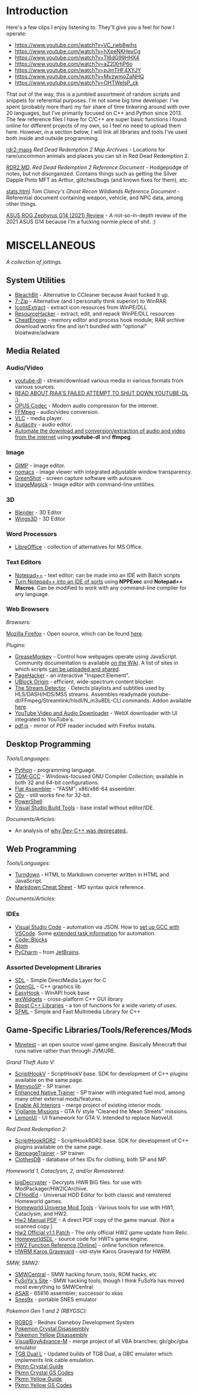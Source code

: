 # Introduction

Here's a few clips I enjoy listening to. They'll give you a feel for how I operate:

- https://www.youtube.com/watch?v=VC_rwb8wihs
- https://www.youtube.com/watch?v=hXpeNKHexCg
- https://www.youtube.com/watch?v=TI6dG99HHX4
- https://www.youtube.com/watch?v=aZ2lXrtjP6o
- https://www.youtube.com/watch?v=pJmTHF4XYJY
- https://www.youtube.com/watch?v=MvzwmoZaNHQ
- https://www.youtube.com/watch?v=OHTWeIsP_ck

That out of the way, this is a jumbled assortment of random scripts and snippets for referential purposes. I'm not some big time developer. I've spent (probably more than) my fair share of time tinkering around with over 20 languages, but I've primarily focused on C++ and Python since 2013. The few reference files I have for C/C++ are super basic functions I found online for different projects of my own, so I feel no need to upload them here. However, in a section below, I will link all libraries and tools I've used both inside and outside programming.

[rdr2-maps](https://github.com/subvod/rdr2-maps) *Red Dead Redemption 2 Map Archives* - Locations for rare/uncommon animals and places you can sit in Red Dead Redemption 2.

[RDR2.MD](https://github.com/subvod/examples/blob/master/RDR2.MD). *Red Dead Redemption 2 Reference Document* - Hodgepodge of notes, but not disorganized. Contains things such as getting the Silver Dapple Pinto MFT as Arthur, glitches/bugs (and known fixes for them), etc.

[stats.html](https://github.com/subvod/examples/blob/master/stats.html) *Tom Clancy's Ghost Recon Wildlands Reference Document* - Referential document containing weapon, vehicle, and NPC data, among other things.

[ASUS ROG Zephyrus G14 (2021) Review](https://github.com/subvod/examples/blob/master/2021-ASUS-ROG-Zephyrus-G14-GA401QM-Review.md) - A not-so-in-depth review of the 2021 ASUS G14 because I'm a fucking normie piece of shit. :)

# MISCELLANEOUS

*A collection of jottings.*

## System Utilities

- [BleachBit](https://github.com/bleachbit/bleachbit) - Alternative to CCleaner because Avast fucked it up.
- [7-Zip](https://www.7-zip.org/) - Alternative (and I personally think superior) to WinRAR.
- [IconsExtract](https://www.nirsoft.net/utils/iconsext.html) - extract icon resources from WinPE/DLL
- [ResourceHacker](http://www.angusj.com/resourcehacker/) - extract, edit, and repack WinPE/DLL resources
- [CheatEngine](https://www.cheatengine.org/downloads.php) - memory editor and process hook module; RAR archive download works fine and isn't bundled with "optional" bloatware/adware

## Media Related

### Audio/Video

- [youtube-dl](https://youtube-dl.org/) - stream/download various media in various formats from various sources.
- [READ ABOUT RIAA'S FAILED ATTEMPT TO SHUT DOWN YOUTUBE-DL :)](https://github.blog/2020-11-16-standing-up-for-developers-youtube-dl-is-back/)
- [OPUS Codec](https://opus-codec.org/downloads/) - Modern audio compression for the internet.
- [FFMpeg](https://github.com/FFmpeg/FFmpeg) - audio/video conversion.
- [VLC](https://github.com/videolan/vlc) - media player.
- [Audacity](https://github.com/audacity/audacity) - audio editor.
- [Automate the download and conversion/extraction of audio and video from the internet](https://github.com/subvod/examples/blob/master/youtube-dl.MD) using **youtube-dl** and **ffmpeg**.

### Image

- [GIMP](https://gitlab.gnome.org/GNOME/gimp) - image editor.
- [nomacs](https://github.com/nomacs/nomacs) - image viewer with integrated adjustable window transparency.
- [GreenShot](https://github.com/greenshot/greenshot) - screen capture software with autosave.
- [ImageMagick](https://github.com/ImageMagick/ImageMagick) - Image editor with command-line untilities.

### 3D

- [Blender](https://developer.blender.org/diffusion/) - 3D Editor
- [Wings3D](http://www.wings3d.com/) - 3D Editor

### Word Processors

- [LibreOffice](https://www.libreoffice.org/) - collection of alternatives for MS Office.

### Text Editors

- [Notepad++](https://notepad-plus-plus.org/) - text editor; can be made into an IDE with Batch scripts
- [Turn Notepad++ into an IDE of sorts](https://github.com/subvod/examples/blob/master/NPP-IDE.MD) using **NPPExec** and **Notepad++ Macros**. Can be modified to work with any command-line compiler for any language.

### Web Browsers

*Browsers:*

[Mozilla Firefox](https://www.mozilla.org/) - Open source, which can be found [here](https://hg.mozilla.org/mozilla-central/).

*Plugins:*
- [GreaseMonkey](https://addons.mozilla.org/en-US/firefox/addon/greasemonkey/) - Control how webpages operate using JavaScript. Community documentation is available [on the Wiki](https://wiki.greasespot.net/Main_Page). A list of sites in which scripts [can be uploaded and shared](https://wiki.greasespot.net/User_Script_Hosting).
- [PageHacker](https://addons.mozilla.org/en-US/firefox/addon/page-hacker/) - an interactive "Inspect Element".
- [UBlock Origin](https://addons.mozilla.org/en-US/firefox/addon/ublock-origin/) - efficient, wide-spectrum content blocker.
- [The Stream Detector](https://github.com/rowrawer/stream-detector) - Detects playlists and subtitles used by HLS/DASH/HDS/MSS streams. Assembles readymade youtube-dl/FFmpeg/Streamlink/hlsdl/N_m3u8DL-CLI commands. Addon available [here](https://addons.mozilla.org/en-US/firefox/addon/hls-stream-detector/).
- [YouTube Video and Audio Downloader](https://addons.mozilla.org/en-US/firefox/addon/youtube_downloader_webx/) - WebX downloader with UI integrated to YouTube's.
- [pdf.js](https://github.com/mozilla/pdf.js) - mirror of PDF reader included with Firefox installs.

## Desktop Programming

*Tools/Languages:*

- [Python](https://github.com/python/cpython) - programming language.
- [TDM-GCC](https://github.com/jmeubank/tdm-gcc) - Windows-focused GNU Compiler Collection; available in both 32 and 64-bit configurations.
- [Flat Assembler](https://flatassembler.net/) - "FASM"; x86/x86-64 assembler.
- [Olly](https://www.ollydbg.de/) - still works fine for 32-bit.
- [PowerShell](https://github.com/PowerShell/PowerShell)
- [Visual Studio Build Tools](https://visualstudio.microsoft.com/thank-you-downloading-visual-studio/?sku=BuildTools&rel=16) - base install without editor/IDE.

*Documents/Articles:*

- An analysis of [why Dev-C++ was deprecated.](https://www.cplusplus.com/forum/articles/36896/).

## Web Programming

*Tools/Languages:*

- [Turndown](https://github.com/mixmark-io/turndown) - HTML to Markdown converter written in HTML and JavaScript.
- [Markdown Cheat Sheet](https://github.com/adam-p/markdown-here/wiki/Markdown-Cheatsheet) - MD syntax quick reference.

*Documents/Articles:*



### IDEs

- [Visual Studio Code](https://github.com/microsoft/vscode) - automation via JSON. How to [set up GCC with VSCode](https://code.visualstudio.com/docs/cpp/config-mingw). Some [extended task information](https://code.visualstudio.com/docs/editor/tasks) for automation.
- [Code::Blocks](https://www.codeblocks.org/)
- [Atom](https://github.com/atom/atom)
- [PyCharm](https://www.jetbrains.com/pycharm/) - from [JetBrains](https://www.jetbrains.com/).

### Assorted Development Libraries

- [SDL](https://www.libsdl.org/) - Simple DirectMedia Layer for C
- [OpenGL](https://www.opengl.org/) - C++ graphics lib
- [EasyHook](https://github.com/EasyHook/EasyHook) - WinAPI hook base
- [wxWidgets](https://www.wxwidgets.org/) - cross-platform C++ GUI library
- [Boost C++ Libraries](https://www.boost.org/) - a ton of functions for a wide variety of uses.
- [SFML](https://www.sfml-dev.org/) - Simple and Fast Multimedia Library for C++

## Game-Specific Libraries/Tools/References/Mods

- [Minetest](https://github.com/minetest/minetest) - an open source voxel game engine. Basically Minecraft that runs native rather than through JVM/JRE.

*Grand Theft Auto V:*

- [ScriptHookV](https://www.dev-c.com/gtav/scripthookv/) - ScriptHookV base. SDK for development of C++ plugins available on the same page.
- [MenyooSP](https://github.com/MAFINS/MenyooSP) - SP trainer.
- [Enhanced Native Trainer](https://www.gta5-mods.com/scripts/enhanced-native-trainer-zemanez-and-others) - SP trainer with integrated fuel mod, among many other external mods/features.
- [Enable All Interiors](https://www.gta5-mods.com/scripts/enable-all-interiors-wip) - merge project of existing interior mods.
- [Vigilante Missions](https://www.gta5-mods.com/scripts/gta-4-vigilante-missions) - GTA IV style "Cleaned the Mean Streets" missions.
- [LemonUI](https://github.com/justalemon/LemonUI) - UI framework for GTA V. Intended to replace NativeUI.

*Red Dead Redemption 2:*

- [ScriptHookRDR2](https://www.dev-c.com/rdr2/scripthookrdr2/) - ScriptHookRDR2 base. SDK for development of C++ plugins available on the same page.
- [RampageTrainer](https://www.nexusmods.com/reddeadredemption2/mods/233) - SP trainer.
- [ClothesDB](https://www.rdr2mods.com/wiki/clothes/) - database of hex IDs for clothing, both SP and MP.

*Homeworld 1, Cataclysm, 2, and/or Remastered:*

- [bigDecrypter](https://github.com/mon/bigDecrypter) - Decrypts HWR BIG files. for use with ModPackager/HW2ICArchive.
- [CFHodEd](https://github.com/Fallen-Angel/CFHodEd) - Universal HOD Editor for both classic and remstered Homeworld games.
- [Homeworld Universe Mod Tools](https://www.moddb.com/games/homeworld-2/downloads/homeworld-universe-mod-tools) - Various tools for use with HW1, Cataclysm, and HW2.
- [Hw2 Manual PDF](https://www.moddb.com/games/homeworld-2/downloads/homeworld2-manual-pdf) - A direct PDF copy of the game manual. (Not a scanned copy.)
- [Hw2 Official v1.1 Patch](https://www.moddb.com/games/homeworld-2/downloads/homeworld-2-v-11-patch-last-and-only-patch) - The only official HW2 game update from Relic.
- [HomeworldSDL](https://github.com/aheadley/homeworld) - source code for HW1's game engine.
- [HW2 Function Reference (Online)](https://hwmod.fandom.com/wiki/HW2_Function_Reference) - online function reference.
- [HWRM Karos Graveyard](https://github.com/HWRM/KarosGraveyard/wiki) - old-style Karos Graveyard for HWRM.

*SMW, SMW2:*

- [SMWCentral](https://www.smwcentral.net/) - SMW hacking forum, tools, ROM hacks, etc
- [FuSoYa's Site](https://fusoya.eludevisibility.org/) - SMW hacking tools; though I think FuSoYa has moved most everything to SMWCentral
- [ASAR](https://github.com/RPGHacker/asar) - 65816 assembler; successor to xkas
- [Snes9x](https://github.com/snes9xgit/snes9x) - portable SNES emulator

*Pokemon Gen 1 and 2 (RBYGSC):*

- [RGBDS](https://github.com/gbdev/rgbds) - Rednex Gameboy Development System
- [Pokemon Crystal Disassembly](https://github.com/pret/pokecrystal)
- [Pokemon Yellow Disassembly](https://github.com/pret/pokeyellow)
- [VisualBoyAdvance-M](https://github.com/visualboyadvance-m/visualboyadvance-m) - merge project of all VBA branches; gb/gbc/gba emulator
- [TGB Dual L](https://github.com/libertyernie/tgbdual_L) - Updated builds of TGB Dual, a GBC emulator which implements link cable emulation.
- [Pkmn Crystal Guide](https://gamefaqs.gamespot.com/gbc/375087-pokemon-crystal-version/faqs/13668)
- [Pkmn Crystal GS Codes](https://gamefaqs.gamespot.com/gbc/375087-pokemon-crystal-version/faqs/13410)
- [Pkmn Yellow Guide](https://gamefaqs.gamespot.com/gameboy/198314-pokemon-yellow-version-special-pikachu-edition/faqs/64175)
- [Pkmn Yellow GS Codes](https://gamefaqs.gamespot.com/gameboy/198314-pokemon-yellow-version-special-pikachu-edition/faqs/6618)
